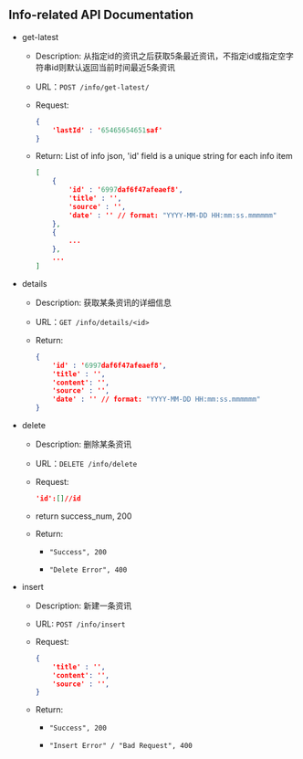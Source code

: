 ## Info-related API Documentation

* get-latest

  * Description:  从指定id的资讯之后获取5条最近资讯，不指定id或指定空字符串id则默认返回当前时间最近5条资讯

  * URL：`POST /info/get-latest/`

  * Request: 

    ```json
    {
        'lastId' : '65465654651saf'
    }
    ```

  * Return: List of info json, 'id' field is a unique string for each info item

    ```json
    [
        {
            'id' : '6997daf6f47afeaef8',
            'title' : '',
            'source' : '',
            'date' : '' // format: "YYYY-MM-DD HH:mm:ss.mmmmmm"
        },
        {
            ...
        },
        ...
    ]
    ```

  

* details

  * Description: 获取某条资讯的详细信息

  * URL：`GET /info/details/<id>`

  * Return: 

    ```json
    {
        'id' : '6997daf6f47afeaef8',
        'title' : '',
        'content': '',
        'source' : '',
        'date' : '' // format: "YYYY-MM-DD HH:mm:ss.mmmmmm"
    }
    
    ```

* delete

  * Description: 删除某条资讯

  * URL：`DELETE /info/delete`

  * Request:
     
     ```json
     'id':[]//id
     ```
  * return success_num, 200
     
     
     
  * Return: 
     
     * `"Success", 200`
     
     * `"Delete Error", 400`
     

* insert

  * Description: 新建一条资讯

  * URL: `POST /info/insert`

  * Request:

    ```json
    {
        'title' : '',
        'content': '',
        'source' : '',
    }
    
    ```

  * Return:

    * `"Success", 200`

    * `"Insert Error" / "Bad Request", 400`

